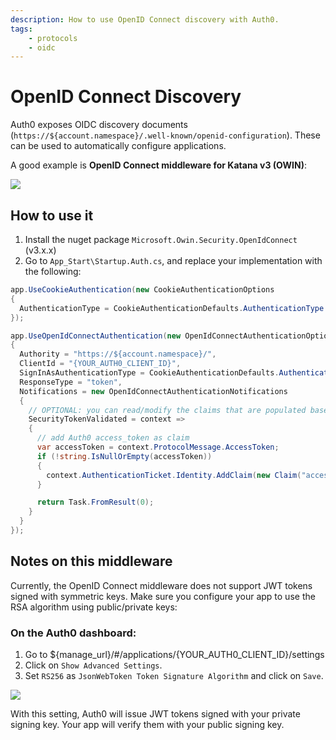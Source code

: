 ```yaml
---
description: How to use OpenID Connect discovery with Auth0.
tags:
    - protocols
    - oidc
---
```


# OpenID Connect Discovery

Auth0 exposes OIDC discovery documents (`https://${account.namespace}/.well-known/openid-configuration`). These can be used to automatically configure applications. 

A good example is __OpenID Connect middleware for Katana v3 (OWIN)__:

![](/media/articles/oidc-rs256-owin/oidc-discovery.png)

## How to use it

1. Install the nuget package `Microsoft.Owin.Security.OpenIdConnect` (v3.x.x)
2. Go to `App_Start\Startup.Auth.cs`, and replace your implementation with the following:

```cs
app.UseCookieAuthentication(new CookieAuthenticationOptions
{
  AuthenticationType = CookieAuthenticationDefaults.AuthenticationType
});

app.UseOpenIdConnectAuthentication(new OpenIdConnectAuthenticationOptions
{
  Authority = "https://${account.namespace}/",
  ClientId = "{YOUR_AUTH0_CLIENT_ID}",
  SignInAsAuthenticationType = CookieAuthenticationDefaults.AuthenticationType,
  ResponseType = "token",
  Notifications = new OpenIdConnectAuthenticationNotifications
  {
    // OPTIONAL: you can read/modify the claims that are populated based on the JWT
    SecurityTokenValidated = context =>
    {
      // add Auth0 access_token as claim
      var accessToken = context.ProtocolMessage.AccessToken;
      if (!string.IsNullOrEmpty(accessToken))
      {
        context.AuthenticationTicket.Identity.AddClaim(new Claim("access_token", accessToken));
      }

      return Task.FromResult(0);
    }
  }
});
```

## Notes on this middleware
Currently, the OpenID Connect middleware does not support JWT tokens signed with symmetric keys. Make sure you configure your app to use the RSA algorithm using public/private keys:

### On the Auth0 dashboard:

1. Go to ${manage_url}/#/applications/{YOUR_AUTH0_CLIENT_ID}/settings
2. Click on `Show Advanced Settings`.
3. Set `RS256` as `JsonWebToken Token Signature Algorithm` and click on `Save`.

![](/media/articles/oidc-rs256-owin/rsa256.png)

With this setting, Auth0 will issue JWT tokens signed with your private signing key. Your app will verify them with your public signing key.
